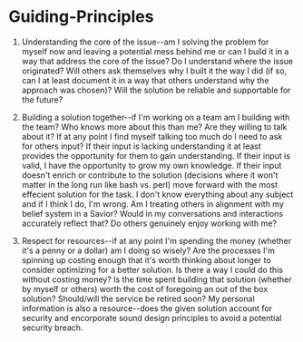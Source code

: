 # Guiding-Principles

1. Understanding the core of the issue--am I solving the problem for myself now and leaving a potential mess behind me or can I build it in a way that address the core of the issue? Do I understand where the issue originated? Will others ask themselves why I built it the way I did (if so, can I at least document it in a way that others understand why the approach was chosen)? Will the solution be reliable and supportable for the future?

2. Building a solution together--if I'm working on a team am I building with the team? Who knows more about this than me? Are they willing to talk about it? If at any point I find myself talking too much do I need to ask for others input? If their input is lacking understanding it at least provides the opportunity for them to gain understanding. If their input is valid, I have the opportunity to grow my own knowledge. If their input doesn't enrich or contribute to the solution (decisions where it won't matter in the long run like bash vs. perl) move forward with the most effecient solution for the task. I don't know everything about any subject and if I think I do, I'm wrong. Am I treating others in alignment with my belief system in a Savior? Would in my conversations and interactions accurately reflect that? Do others genuinely enjoy working with me?

3. Respect for resources--if at any point I'm spending the money (whether it's a penny or a dollar) am I doing so wisely? Are the processes I'm spinning up costing enough that it's worth thinking about longer to consider optimizing for a better solution. Is there a way I could do this without costing money? Is the time spent building that solution (whether by myself or others) worth the cost of foregoing an out of the box solution? Should/will the service be retired soon? My personal information is also a resource--does the given solution account for security and encorporate sound design principles to avoid a potential security breach.
